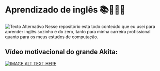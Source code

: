 # Aprendizado de inglês 📚🧑🏻‍💻
![Texto Alternativo](https://github.com/hertonnn/UDESC_Ciencia_da_Computacao/blob/master/utils/img/img_english.jpg)
Nesse repositório está todo conteúdo que eu usei para aprender inglês sozinho e do zero, tanto para minha carreira profissional quanto para os meus estudos de computação.

## Vídeo motivacional do grande Akita:

[![IMAGE ALT TEXT HERE](https://img.youtube.com/vi/OkboNGQ9LU0/0.jpg)](https://www.youtube.com/watch?v=OkboNGQ9LU0)


